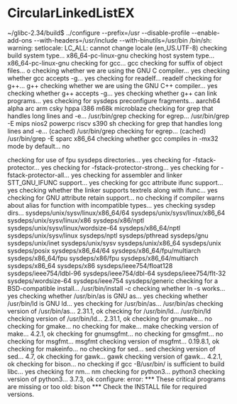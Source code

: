 # CircularLinkedListEX

~/glibc-2.34/build$ ../configure --prefix=/usr --disable-profile --enable-add-ons --with-headers=/usr/include --with-binutils=/usr/bin
/bin/sh: warning: setlocale: LC_ALL: cannot change locale (en_US.UTF-8)
checking build system type... x86_64-pc-linux-gnu
checking host system type... x86_64-pc-linux-gnu
checking for gcc... gcc
checking for suffix of object files... o
checking whether we are using the GNU C compiler... yes
checking whether gcc accepts -g... yes
checking for readelf... readelf
checking for g++... g++
checking whether we are using the GNU C++ compiler... yes
checking whether g++ accepts -g... yes
checking whether g++ can link programs... yes
checking for sysdeps preconfigure fragments... aarch64 alpha arc arm csky hppa i386 m68k microblaze checking for grep that handles long lines and -e... /usr/bin/grep
checking for egrep... /usr/bin/grep -E
mips nios2 powerpc riscv s390 sh checking for grep that handles long lines and -e... (cached) /usr/bin/grep
checking for egrep... (cached) /usr/bin/grep -E
sparc x86_64 checking whether gcc compiles in -mx32 mode by default... no

checking for use of fpu sysdeps directories... yes
checking for -fstack-protector... yes
checking for -fstack-protector-strong... yes
checking for -fstack-protector-all... yes
checking for assembler and linker STT_GNU_IFUNC support... yes
checking for gcc attribute ifunc support... yes
checking whether the linker supports textrels along with ifunc... yes
checking for GNU attribute retain support... no
checking if compiler warns about alias for function with incompatible types... yes
checking sysdep dirs... sysdeps/unix/sysv/linux/x86_64/64 sysdeps/unix/sysv/linux/x86_64 sysdeps/unix/sysv/linux/x86 sysdeps/x86/nptl sysdeps/unix/sysv/linux/wordsize-64 sysdeps/x86_64/nptl sysdeps/unix/sysv/linux sysdeps/nptl sysdeps/pthread sysdeps/gnu sysdeps/unix/inet sysdeps/unix/sysv sysdeps/unix/x86_64 sysdeps/unix sysdeps/posix sysdeps/x86_64/64 sysdeps/x86_64/fpu/multiarch sysdeps/x86_64/fpu sysdeps/x86/fpu sysdeps/x86_64/multiarch sysdeps/x86_64 sysdeps/x86 sysdeps/ieee754/float128 sysdeps/ieee754/ldbl-96 sysdeps/ieee754/dbl-64 sysdeps/ieee754/flt-32 sysdeps/wordsize-64 sysdeps/ieee754 sysdeps/generic
checking for a BSD-compatible install... /usr/bin/install -c
checking whether ln -s works... yes
checking whether /usr/bin/as is GNU as... yes
checking whether /usr/bin/ld is GNU ld... yes
checking for /usr/bin/as... /usr/bin/as
checking version of /usr/bin/as... 2.31.1, ok
checking for /usr/bin/ld... /usr/bin/ld
checking version of /usr/bin/ld... 2.31.1, ok
checking for gnumake... no
checking for gmake... no
checking for make... make
checking version of make... 4.2.1, ok
checking for gnumsgfmt... no
checking for gmsgfmt... no
checking for msgfmt... msgfmt
checking version of msgfmt... 0.19.8.1, ok
checking for makeinfo... no
checking for sed... sed
checking version of sed... 4.7, ok
checking for gawk... gawk
checking version of gawk... 4.2.1, ok
checking for bison... no
checking if gcc -B/usr/bin/ is sufficient to build libc... yes
checking for nm... nm
checking for python3... python3
checking version of python3... 3.7.3, ok
configure: error: 
*** These critical programs are missing or too old: bison
*** Check the INSTALL file for required versions.
